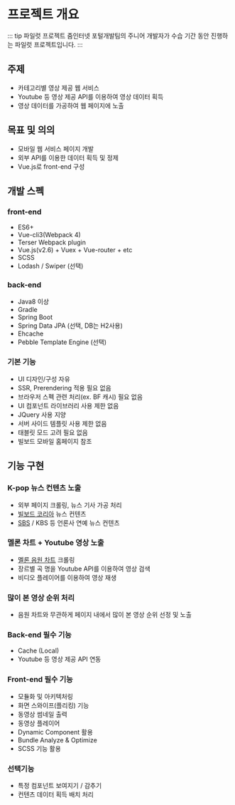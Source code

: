 # 프로젝트 개요

::: tip 파일럿 프로젝트
줌인터넷 포털개발팀의 주니어 개발자가 수습 기간 동안 진행하는 파일럿 프로젝트입니다.
:::

## 주제

- 카테고리별 영상 제공 웹 서비스
- Youtube 등 영상 제공 API를 이용하여 영상 데이터 획득
- 영상 데이터를 가공하여 웹 페이지에 노출

## 목표 및 의의

- 모바일 웹 서비스 페이지 개발
- 외부 API를 이용한 데이터 획득 및 정제
- Vue.js로 front-end 구성

## 개발 스펙

### front-end

- ES6+
- Vue-cli3(Webpack 4)
- Terser Webpack plugin
- Vue.js(v2.6) + Vuex + Vue-router + etc
- SCSS
- Lodash / Swiper (선택)

### back-end

- Java8 이상
- Gradle
- Spring Boot
- Spring Data JPA (선택, DB는 H2사용)
- Ehcache
- Pebble Template Engine (선택)

### 기본 기능

- UI 디자인/구성 자유
- SSR, Prerendering 적용 필요 없음
- 브라우저 스펙 관련 처리(ex. BF 캐시) 필요 없음
- UI 컴포넌트 라이브러리 사용 제한 없음
- JQuery 사용 지양
- 서버 사이드 템플릿 사용 제한 없음
- 태블릿 모드 고려 필요 없음
- 빌보드 모바일 홈페이지 참조

## 기능 구현

### K-pop 뉴스 컨텐츠 노출

- 외부 페이지 크롤링, 뉴스 기사 가공 처리
- [빌보드 코리아](http://billboard.co.kr/main/news/list) 뉴스 컨텐츠
- [SBS](http://sbsfune.sbs.co.kr/news/ssports_list.jsp?code_category=SS04) / KBS 등 언론사 연예 뉴스 컨텐츠

### 멜론 차트 + Youtube 영상 노출

- [멜론 음원 차트](https://www.melon.com/chart/day/index.htm?classCd=GN0000) 크롤링
- 장르별 곡 명을 Youtube API를 이용하여 영상 검색
- 비디오 플레이어를 이용하여 영상 재생

### 많이 본 영상 순위 처리

- 음원 차트와 무관하게 페이지 내에서 많이 본 영상 순위 선정 및 노출

### Back-end 필수 기능 

- Cache (Local)
- Youtube 등 영상 제공 API 연동

### Front-end 필수 기능

- 모듈화 및 아키텍처링
- 화면 스와이프(플리킹) 기능
- 동영상 썸네일 출력
- 동영상 플레이어
- Dynamic Component 활용
- Bundle Analyze & Optimize
- SCSS 기능 활용

### 선택기능

- 특정 컴포넌트 보여지기 / 감추기
- 컨텐츠 데이터 획득 배치 처리
